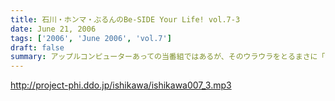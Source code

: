 ```yaml
---
title: 石川・ホンマ・ぶるんのBe-SIDE Your Life! vol.7-3
date: June 21, 2006
tags: ['2006', 'June 2006', 'vol.7']
draft: false
summary: アップルコンピューターあっての当番組ではあるが、そのウラウラをとるまさに「激ウラ」作戦が、始まろうとしているのか。その秘密作戦とは一体…パーソナリティ石川の陽動に煽られる、静かなる戦士たちへ告ぐ、魂の三本目。もちろん汗だくだく。（つゆだくスタジオ！）NAMAE
---
```


http://project-phi.ddo.jp/ishikawa/ishikawa007_3.mp3
